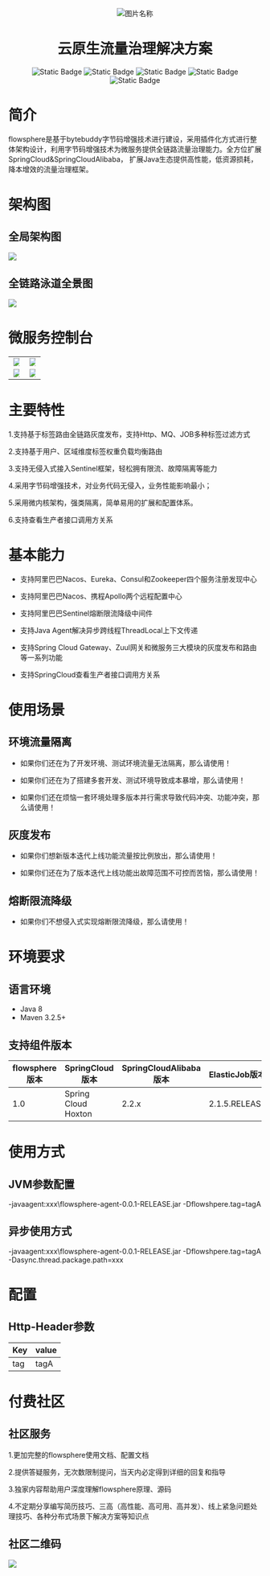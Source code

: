 <div align="center">
	<p></p>
	<p></p>
    <img src="https://github.com/flowsphere-projects/flowsphere/blob/main/docs/logo.png"  alt="图片名称" align=center />
	<h1>云原生流量治理解决方案</h1>


![Static Badge](https://img.shields.io/badge/flowsphere-1.1.0-blue)
![Static Badge](https://img.shields.io/badge/Spring%20Cloud-2.2.9-blue?logo=Spring)
![Static Badge](https://img.shields.io/badge/Spring%20Cloud%20Alibaba-2.2.9-blue?logo=Spring)
![Static Badge](https://img.shields.io/badge/license-Apache%202.0-blue)
![Static Badge](https://img.shields.io/badge/maven%20central-1.0.0-blue)



</div>


# 简介
flowsphere是基于bytebuddy字节码增强技术进行建设，采用插件化方式进行整体架构设计，利用字节码增强技术为微服务提供全链路流量治理能力。全方位扩展SpringCloud&SpringCloudAlibaba，
扩展Java生态提供高性能，低资源损耗，降本增效的流量治理框架。

# 架构图

## 全局架构图
![](https://github.com/flowsphere-projects/flowsphere/blob/main/docs/agent.png)

## 全链路泳道全景图
![](https://github.com/flowsphere-projects/flowsphere/blob/main/docs/panoramic.png)

# 微服务控制台

<table>
  <tbody>
    <tr align="center">
      <td width="50%"><img style="max-height:75%;max-width:75%;" src="https://github.com/flowsphere-projects/flowsphere/blob/main/docs/service-search.png"></td>
      <td width="50%"><img style="max-height:75%;max-width:75%;" src="https://github.com/flowsphere-projects/flowsphere/blob/main/docs/api.png"></td>
    </tr>
    <tr align="center">
      <td width="50%"><img style="max-height:75%;max-width:75%;" src="https://github.com/flowsphere-projects/flowsphere/blob/main/docs/ip.png"></td>
      <td width="50%"><img style="max-height:75%;max-width:75%;" src="https://github.com/flowsphere-projects/flowsphere/blob/main/docs/consumer.png"></td>
    </tr>
  </tbody>
</table>

# 主要特性

1.支持基于标签路由全链路灰度发布，支持Http、MQ、JOB多种标签过滤方式

2.支持基于用户、区域维度标签权重负载均衡路由

3.支持无侵入式接入Sentinel框架，轻松拥有限流、故障隔离等能力

4.采用字节码增强技术，对业务代码无侵入，业务性能影响最小；

5.采用微内核架构，强类隔离，简单易用的扩展和配置体系。

6.支持查看生产者接口调用方关系

# 基本能力

- 支持阿里巴巴Nacos、Eureka、Consul和Zookeeper四个服务注册发现中心

- 支持阿里巴巴Nacos、携程Apollo两个远程配置中心

- 支持阿里巴巴Sentinel熔断限流降级中间件

- 支持Java Agent解决异步跨线程ThreadLocal上下文传递

- 支持Spring Cloud Gateway、Zuul网关和微服务三大模块的灰度发布和路由等一系列功能

- 支持SpringCloud查看生产者接口调用方关系

# 使用场景
## 环境流量隔离

- 如果你们还在为了开发环境、测试环境流量无法隔离，那么请使用！

- 如果你们还在为了搭建多套开发、测试环境导致成本暴增，那么请使用！

- 如果你们还在烦恼一套环境处理多版本并行需求导致代码冲突、功能冲突，那么请使用！

## 灰度发布

- 如果你们想新版本迭代上线功能流量按比例放出，那么请使用！

- 如果你们还在为了版本迭代上线功能出故障范围不可控而苦恼，那么请使用！

## 熔断限流降级

- 如果你们不想侵入式实现熔断限流降级，那么请使用！


# 环境要求
## 语言环境

- Java 8
- Maven 3.2.5+

## 支持组件版本

| flowsphere版本 | SpringCloud版本 | SpringCloudAlibaba版本 | ElasticJob版本 |
|--------------|---------------|----------------------|----------|
| 1.0          | Spring Cloud Hoxton            | 2.2.x                 |2.1.5.RELEASE          |


# 使用方式
## JVM参数配置

-javaagent:xxx\flowsphere-agent-0.0.1-RELEASE.jar -Dflowshpere.tag=tagA

## 异步使用方式

-javaagent:xxx\flowsphere-agent-0.0.1-RELEASE.jar -Dflowshpere.tag=tagA -Dasync.thread.package.path=xxx

# 配置
## Http-Header参数
| Key | value |
|------------|-------|
| tag        | tagA  |

# 付费社区


## 社区服务

1.更加完整的flowsphere使用文档、配置文档

2.提供答疑服务，无次数限制提问，当天内必定得到详细的回复和指导

3.独家内容帮助用户深度理解flowsphere原理、源码

4.不定期分享编写简历技巧、三高（高性能、高可用、高并发）、线上紧急问题处理技巧、各种分布式场景下解决方案等知识点

## 社区二维码

![](https://github.com/flowsphere-projects/flowsphere/blob/main/docs/knowledge-planet.png)